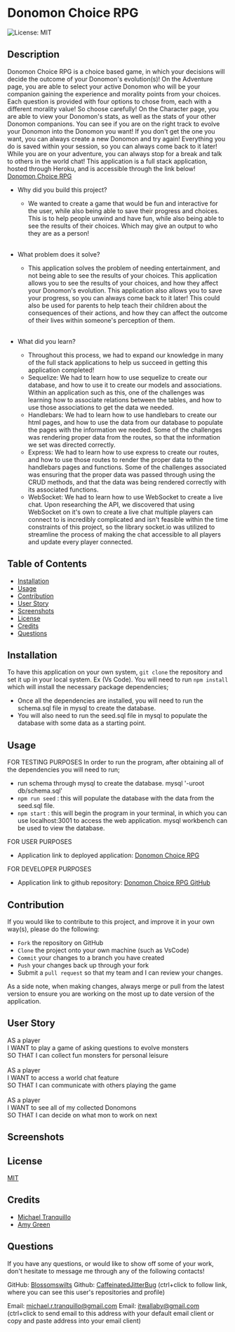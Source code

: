 # Donomon Choice RPG
![License: MIT](https://img.shields.io/badge/License-MIT-yellow.svg)

## Description
Donomon Choice RPG is a choice based game, in which your decisions will decide the outcome of your Donomon's evolution(s)!
On the Adventure page, you are able to select your active Donomon who will be your companion gaining the experience and morality points from your choices.
Each question is provided with four options to chose from, each with a different morality value! So choose carefully!
On the Character page, you are able to view your Donomon's stats, as well as the stats of your other Donomon companions. You can see if you are on the right track to evolve your Donomon into the Donomon you want!
If you don't get the one you want, you can always create a new Donomon and try again!
Everything you do is saved within your session, so you can always come back to it later!
While you are on your adventure, you can always stop for a break and talk to others in the world chat! 
This application is a full stack application, hosted through Heroku, and is accessible through the link below!<br>
[Donomon Choice RPG]()</br>

- Why did you build this project? 
    - We wanted to create a game that would be fun and interactive for the user, while also being able to save their progress and choices. This is to help people unwind and have fun, while also being able to see the results of their choices. Which may give an output to who they are as a person!<br></br>

- What problem does it solve?
    - This application solves the problem of needing entertainment, and not being able to see the results of your choices. This application allows you to see the results of your choices, and how they affect your Donomon's evolution. This application also allows you to save your progress, so you can always come back to it later!
    This could also be used for parents to help teach their children about the consequences of their actions, and how they can affect the outcome of their lives within someone's perception of them.<br></br>

- What did you learn?
    - Throughout this process, we had to expand our knowledge in many of the full stack applications to help us succeed in getting this application completed!
    - Sequelize: We had to learn how to use sequelize to create our database, and how to use it to create our models and associations. Within an application such as this, one of the challenges was learning how to associate relations between the tables, and how to use those associations to get the data we needed. 
    - Handlebars: We had to learn how to use handlebars to create our html pages, and how to use the data from our database to populate the pages with the information we needed. Some of the challenges was rendering proper data from the routes, so that the information we set was directed correctly. 
    - Express: We had to learn how to use express to create our routes, and how to use those routes to render the proper data to the handlebars pages and functions. Some of the challenges associated was ensuring that the proper data was passed through using the CRUD methods, and that the data was being rendered correctly with its associated functions.
    - WebSocket: We had to learn how to use WebSocket to create a live chat. Upon researching the API, we discovered that using WebSocket on it's own to create a live chat multiple players can connect to is incredibly complicated and isn't feasible within the time constraints of this project, so the library socket.io was utilized to streamline the process of making the chat accessible to all players and update every player connected.
    
## Table of Contents
* [Installation](#installation)
* [Usage](#usage)
* [Contribution](#contribution)
* [User Story](#user-story)
* [Screenshots](#screenshots)
* [License](#license)
* [Credits](#credits)
* [Questions](#questions)


## Installation
To have this application on your own system, `git clone` the repository and set it up in your local system. Ex (Vs Code).
You will need to run `npm install` which will install the necessary package dependencies;
* Once all the dependencies are installed, you will need to run the schema.sql file in mysql to create the database. 
* You will also need to run the seed.sql file in mysql to populate the database with some data as a starting point.

## Usage
FOR TESTING PURPOSES
In order to run the program, after obtaining all of the dependencies you will need to run;
* run schema through mysql to create the database. mysql '-uroot db/schema.sql'
* `npm run seed` : this will populate the database with the data from the seed.sql file.
* `npm start` : this will begin the program in your terminal, in which you can use localhost:3001 to access the web application. mysql workbench can be used to view the database.

FOR USER PURPOSES
* Application link to deployed application: [Donomon Choice RPG](https://fast-falls-73744-ec14a6e28f7d.herokuapp.com/)

FOR DEVELOPER PURPOSES
* Application link to github repository: [Donomon Choice RPG GitHub](https://github.com/Blossomswilts/Donomon-Choice-RPG)

## Contribution
If you would like to contribute to this project, and improve it in your own way(s), please do the following:
- `Fork` the repository on GitHub
- `Clone` the project onto your own machine (such as VsCode)
- `Commit` your changes to a branch you have created
- `Push` your changes back up through your fork
- Submit a `pull request` so that my team and I can review your changes.

As a side note, when making changes, always merge or pull from the latest version to ensure you are working on the most up to date version of the application. 

## User Story
AS a player<br>
I WANT to play a game of asking questions to evolve monsters<br>
SO THAT I can collect fun monsters for personal leisure<br></br>
AS a player<br>
I WANT to access a world chat feature<br>
SO THAT I can communicate with others playing the game<br></br>
AS a player<br>
I WANT to see all of my collected Donomons<br>
SO THAT I can decide on what mon to work on next<br>



## Screenshots

## License
[MIT](https://choosealicense.com/licenses/mit/)

## Credits
* [Michael Tranquillo](https://github.com/Blossomswilts)
* [Amy Green](https://github.com/CaffeinatedJitterBug)

## Questions
If you have any questions, or would like to show off some of your work, don't hesitate to message me through any of the following contacts!

GitHub: [Blossomswilts](https://github.com/Blossomswilts)
Github: [CaffeinatedJitterBug](https://github.com/CaffeinatedJitterBug)
(ctrl+click to follow link, where you can see this user's repositories and profile)
    

Email: michael.r.tranquillo@gmail.com
Email: itwallaby@gmail.com
(ctrl+click to send email to this address with your default email client or copy and paste address into your email client)
